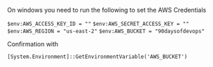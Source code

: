 On windows you need to run the following to set the AWS Credentials 

`$env:AWS_ACCESS_KEY_ID = ""`
`$env:AWS_SECRET_ACCESS_KEY = ""`
`$env:AWS_REGION = "us-east-2"`
`$env:AWS_BUCKET = "90daysofdevops"`

Confirmation with 

`[System.Environment]::GetEnvironmentVariable('AWS_BUCKET')`